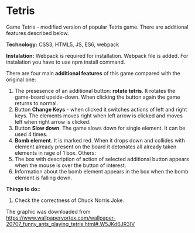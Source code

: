 # Tetris
Game Tetris - modified version of popular Tetris game. There are additional features described below.

**Technology:** CSS3, HTML5, JS, ES6, webpack

**Instalation:** Webpack is required for installation. Webpack file is added. For instalation you have to use npm install command.

There are four main **additional features** of this game compared with the original one:
1. The presesence of an additional button: **rotate tetris**. It rotates the game-board upside-down. When clicking the button again the game returns to normal.
2. Button **Change Keys** - when clicked it switches actions of left and right keys. The elements moves right when left arrow is clicked and moves left when right arrow is clicked.
3. Button **Slow down**. The game slows down for single element. It can be used 4 times.
4. **Bomb element**. It is marked red. When it drops down and collides with element already present on the board it detonates all already taken elements in rage of 1 box.
Others:
1. The box with description of action of selected additional button appears when the mouse is over the button of interest.
2. Information about the bomb element appears in the box when the bomb element is falling down.

**Things to do:**:
1. Check the correctness of Chuck Norris Joke.

The graphic was downloaded from 
https://www.wallpapervortex.com/wallpaper-20707_funny_ants_playing_tetris.html#.W5JKd6JR3IV
